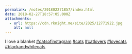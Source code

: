 ```yaml
---
permalink: /notes/201802271857/index.html
date: 2018-02-27T18:57:05.000Z
attachments:
  - url: https://cdn.rknight.me/site/2025/12771922.jpg
    alt: null
---
```


I love a blanket <a href="https://pixelfed.social/discover/tags/catsofinstagram?src=hash" title="#catsofinstagram" class="u-url hashtag" rel="external nofollow noopener">#catsofinstagram</a> <a href="https://pixelfed.social/discover/tags/cats?src=hash" title="#cats" class="u-url hashtag" rel="external nofollow noopener">#cats</a> <a href="https://pixelfed.social/discover/tags/catlovers?src=hash" title="#catlovers" class="u-url hashtag" rel="external nofollow noopener">#catlovers</a> <a href="https://pixelfed.social/discover/tags/lovecats?src=hash" title="#lovecats" class="u-url hashtag" rel="external nofollow noopener">#lovecats</a> <a href="https://pixelfed.social/discover/tags/blackandwhitecats?src=hash" title="#blackandwhitecats" class="u-url hashtag" rel="external nofollow noopener">#blackandwhitecats</a>
